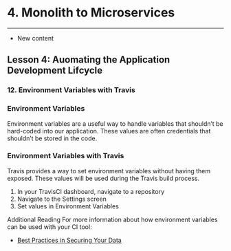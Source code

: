 # 4. Monolith to Microservices 
___
* New content 

## Lesson 4: Auomating the Application Development Lifcycle 


### 12. Environment Variables with Travis 

### Environment Variables
Environment variables are a useful way to handle variables that shouldn’t be hard-coded into our application. These values are often credentials that shouldn’t be stored in the code.

### Environment Variables with Travis
Travis provides a way to set environment variables without having them exposed. These values will be used during the Travis build process.

1. In your TravisCI dashboard, navigate to a repository
2. Navigate to the Settings screen
3. Set values in Environment Variables

Additional Reading
For more information about how environment variables can be used with your CI tool:

* [Best Practices in Securing Your Data](https://docs.travis-ci.com/user/best-practices-security/)

